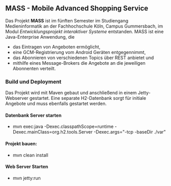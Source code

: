 ## MASS - Mobile Advanced Shopping Service

Das Projekt **MASS** ist im fünften Semester im Studiengang Medieninformatik an der Fachhochschule Köln, Campus Gummersbach, im Modul *Entwicklungsprojekt interaktiver Systeme* entstanden. MASS ist eine Java-Enterprise Anwendung, die

* das Eintragen von Angeboten ermöglicht,
* eine GCM-Registrierung vom Android Geräten entgegennimmt,
* das Abonnieren von verschiedenen Topics über REST anbietet und
* mithilfe eines Message-Brokers die Angebote an die jeweiligen Abonnenten verteilt.

### Build und Deployment
Das Projekt wird mit Maven gebaut und anschließend in einem Jetty-Webserver gestartet. Eine separate H2-Datenbank sorgt für initiale Angebote und muss ebenfalls gestartet werden.

#### Datenbank Server starten
* mvn exec:java -Dexec.classpathScope=runtime -Dexec.mainClass=org.h2.tools.Server -Dexec.args="-tcp -baseDir ./var"

#### Projekt bauen:
* mvn clean install

#### Web Server Starten
* mvn jetty:run
